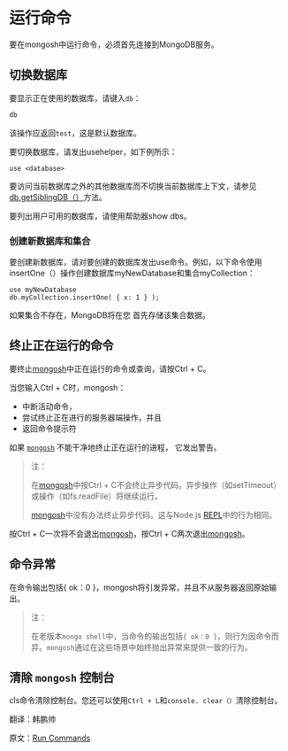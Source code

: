 # 运行命令

要在mongosh中运行命令，必须首先连接到MongoDB服务。

## 切换数据库

要显示正在使用的数据库，请键入`db`：

```bash
db
```

该操作应返回`test`，这是默认数据库。

要切换数据库，请发出use<db>helper，如下例所示：

```
use <database>
```

要访问当前数据库之外的其他数据库而不切换当前数据库上下文，请参见[db.getSiblingDB（）](https://www.mongodb.com/docs/manual/reference/method/db.getSiblingDB/#mongodb-method-db.getSiblingDB)方法。

要列出用户可用的数据库，请使用帮助器show dbs。

### 创建新数据库和集合

要创建新数据库，请<db>对要创建的数据库发出use命令。例如，以下命令使用insertOne（）操作创建数据库myNewDatabase和集合myCollection：

```
use myNewDatabase
db.myCollection.insertOne( { x: 1 } );
```

如果集合不存在，MongoDB将在您 首先存储该集合数据。

## 终止正在运行的命令

要终止[mongosh](https://www.mongodb.com/docs/mongodb-shell/#mongodb-binary-bin.mongosh)中正在运行的命令或查询，请按Ctrl + C。

当您输入Ctrl + C时，mongosh：

* 中断活动命令，
* 尝试终止正在进行的服务器端操作，并且
* 返回命令提示符

如果 [`mongosh`](https://www.mongodb.com/docs/mongodb-shell/#mongodb-binary-bin.mongosh) 不能干净地终止正在运行的进程， 它发出警告。

> 注：
>
> 在[mongosh](https://www.mongodb.com/docs/mongodb-shell/#mongodb-binary-bin.mongosh)中按Ctrl + C不会终止异步代码。异步操作（如setTimeout）或操作（如fs.readFile）将继续运行。
>
> [mongosh](https://www.mongodb.com/docs/mongodb-shell/#mongodb-binary-bin.mongosh)中没有办法终止异步代码。这与Node.js [REPL](https://nodejs.org/api/repl.html)中的行为相同。

按Ctrl + C一次将不会退出[mongosh](https://www.mongodb.com/docs/mongodb-shell/#mongodb-binary-bin.mongosh)，按Ctrl + C两次退出[mongosh](https://www.mongodb.com/docs/mongodb-shell/#mongodb-binary-bin.mongosh)。

## 命令异常

在命令输出包括{ ok：0 }，mongosh将引发异常，并且不从服务器返回原始输出。

> 注：
>
> 在老版本`mongo shell`中，当命令的输出包括`{ ok：0 }`，则行为因命令而异。`mongosh`通过在这些场景中始终抛出异常来提供一致的行为。

## 清除 `mongosh` 控制台 

cls命令清除控制台。您还可以使用`Ctrl + L`和`console. clear（）`清除控制台。





翻译：韩鹏帅

原文：[Run Commands](https://www.mongodb.com/docs/mongodb-shell/run-commands/)